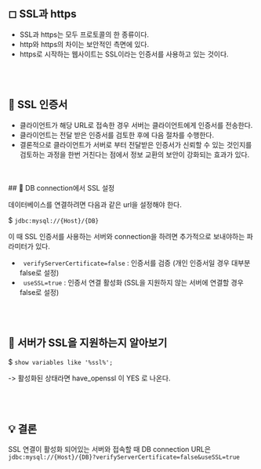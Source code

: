 ## ◻ SSL과 https

- SSL과 https는 모두 프로토콜의 한 종류이다.
- http와 https의 차이는 보안적인 측면에 있다.
- https로 시작하는 웹사이트는 SSL이라는 인증서를 사용하고 있는 것이다.
<br/>
<br/>

## 📜 SSL 인증서

- 클라이언트가 해당 URL로 접속한 경우 서버는 클라이언트에게 인증서를 전송한다.
- 클라이언트는 전달 받은 인증서를 검토한 후에 다음 절차를 수행한다.
- 결론적으로 클라이언트가 서버로 부터 전달받은 인증서가 신뢰할 수 있는 것인지를 검토하는 과정을 한번 거친다는 점에서 정보 교환의 보안이 강화되는 효과가 있다.
<br/>
<br/>
## 🔌 DB connection에서 SSL 설정

데이터베이스를 연결하려면 다음과 같은 url을 설정해야  한다.

$ ```jdbc:mysql://{Host}/{DB}```

이 때 SSL 인증서를 사용하는 서버와 connection을 하려면 추가적으로 보내야하는 파라미터가 있다.
- ``` verifyServerCertificate=false``` : 인증서를 검증
(개인 인증서일 경우 대부분 false로 설정)
- ``` useSSL=true``` : 인증서 연결 활성화
(SSL을 지원하지 않는 서버에 연결할 경우 false로 설정)
<br/>
<br/>

## 👀 서버가 SSL을 지원하는지 알아보기

$ ```show variables like '%ssl%';```

-> 활성화된 상태라면 have_openssl  이 YES 로 나온다.

<br/>
<br/>

## 💡 결론

SSL 연결이 활성화 되어있는 서버와 접속할 때 DB connection URL은
```jdbc:mysql://{Host}/{DB}?verifyServerCertificate=false&useSSL=true```

